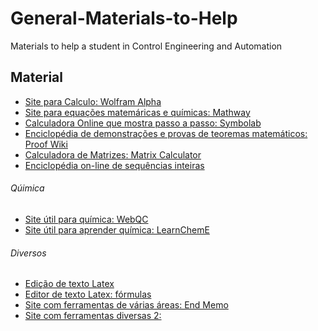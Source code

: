 # General-Materials-to-Help
Materials to help a student in Control Engineering and Automation

## **Material** 

- [Site para Calculo: Wolfram Alpha](https://www.wolframalpha.com/)
- [Site para equações matemáricas e químicas: Mathway ](https://www.mathway.com/Algebra)
- [Calculadora Online que mostra passo a passo: Symbolab](https://www.symbolab.com/)
- [Enciclopédia de demonstrações e provas de teoremas matemáticos: Proof Wiki](https://proofwiki.org/wiki/Main_Page)
- [Calculadora de Matrizes: Matrix Calculator](https://matrixcalc.org/pt/)
- [Enciclopédia on-line de sequências inteiras](https://oeis.org/search?q=1%2C2%2C3%2C6%2C11%2C23%2C47%2C106%2C235&language=english&go=Search)<br>
###### Qúimica
- [Site útil para química: WebQC](https://www.webqc.org)
- [Site útil para aprender química: LearnChemE](http://www.learncheme.com/)
###### Diversos
- [Edição de texto Latex](https://www.tablesgenerator.com/)
- [Editor de texto Latex: fórmulas](https://www.codecogs.com/eqnedit.php)
- [Site com ferramentas de várias áreas: End Memo](http://www.endmemo.com/)
- [Site com ferramentas diversas 2: ](https://www.engineeringtoolbox.com/)

